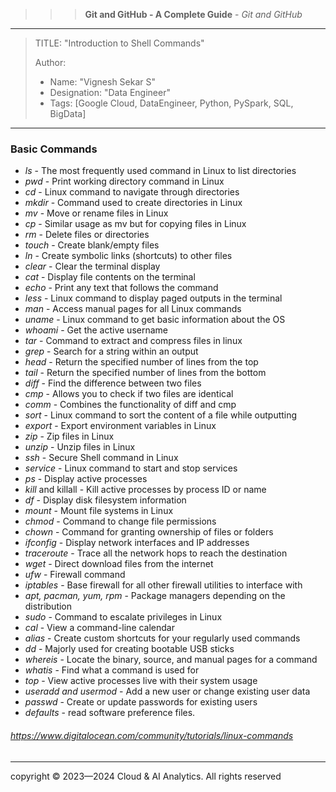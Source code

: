 
>>> **Git and GitHub - A Complete Guide** - *Git and GitHub*
------------------------------------------------------------------------------------------------------------------------------------------------------------------------

> TITLE: "Introduction to Shell Commands"
> 
> Author:
  >- Name: "Vignesh Sekar S"
  >- Designation: "Data Engineer"
  >- Tags: [Google Cloud, DataEngineer, Python, PySpark, SQL, BigData]

-----------------------------------------------------------------------------------------------------------------------------------------------------------------------


### Basic Commands


* *ls* - The most frequently used command in Linux to list directories
* *pwd* - Print working directory command in Linux
* *cd* - Linux command to navigate through directories
* *mkdir* - Command used to create directories in Linux
* *mv* - Move or rename files in Linux
* *cp* - Similar usage as mv but for copying files in Linux
* *rm* - Delete files or directories
* *touch* - Create blank/empty files
* *ln* - Create symbolic links (shortcuts) to other files
* *clear* - Clear the terminal display
* *cat* - Display file contents on the terminal
* *echo* - Print any text that follows the command
* *less* - Linux command to display paged outputs in the terminal
* *man* - Access manual pages for all Linux commands
* *uname* - Linux command to get basic information about the OS
* *whoami* - Get the active username
* *tar* - Command to extract and compress files in linux
* *grep* - Search for a string within an output
* *head* - Return the specified number of lines from the top
* *tail* - Return the specified number of lines from the bottom
* *diff* - Find the difference between two files
* *cmp* - Allows you to check if two files are identical
* *comm* - Combines the functionality of diff and cmp
* *sort* - Linux command to sort the content of a file while outputting
* *export* - Export environment variables in Linux
* *zip* - Zip files in Linux
* *unzip* - Unzip files in Linux
* *ssh* - Secure Shell command in Linux
* *service* - Linux command to start and stop services
* *ps* - Display active processes
* *kill* and killall - Kill active processes by process ID or name
* *df* - Display disk filesystem information
* *mount* - Mount file systems in Linux
* *chmod* - Command to change file permissions
* *chown* - Command for granting ownership of files or folders
* *ifconfig* - Display network interfaces and IP addresses
* *traceroute* - Trace all the network hops to reach the destination
* *wget* - Direct download files from the internet
* *ufw* - Firewall command
* *iptables* - Base firewall for all other firewall utilities to interface with
* *apt, pacman, yum, rpm* - Package managers depending on the distribution
* *sudo* - Command to escalate privileges in Linux
* *cal* - View a command-line calendar
* *alias* - Create custom shortcuts for your regularly used commands
* *dd* - Majorly used for creating bootable USB sticks
* *whereis* - Locate the binary, source, and manual pages for a command
* *whatis* - Find what a command is used for
* *top* - View active processes live with their system usage
* *useradd and usermod* - Add a new user or change existing user data
* *passwd* - Create or update passwords for existing users
* *defaults* - read software preference files.



###### https://www.digitalocean.com/community/tutorials/linux-commands

--------------------------------------------------------------------------------------------------------------------------------------------------------------------

  <div class="footer">
              copyright © 2023—2024 Cloud & AI Analytics. 
                                      All rights reserved
          </div>

